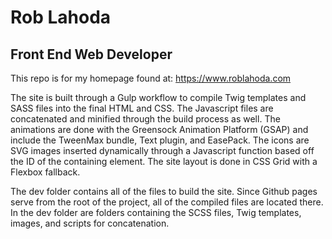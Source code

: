 # Rob Lahoda
## Front End Web Developer

This repo is for my homepage found at: https://www.roblahoda.com

The site is built through a Gulp workflow to compile Twig templates and SASS files into the final HTML and CSS. The Javascript files are concatenated and minified through the build process as well. The animations are done with the Greensock Animation Platform (GSAP) and include the TweenMax bundle, Text plugin, and EasePack. The icons are SVG images inserted dynamically through a Javascript function based off the ID of the containing element. The site layout is done in CSS Grid with a Flexbox fallback.

The dev folder contains all of the files to build the site. Since Github pages serve from the root of the project, all of the compiled files are located there. In the dev folder are folders containing the SCSS files, Twig templates, images, and scripts for concatenation. 
